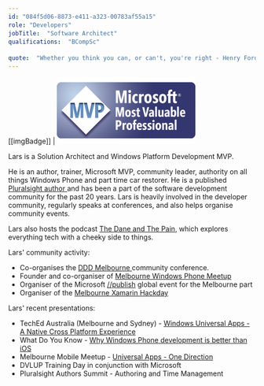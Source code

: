 ```yaml
---
id: "084f5d06-8873-e411-a323-00783af55a15"
role: "Developers"
jobTitle:  "Software Architect"
qualifications:  "BCompSc"

quote:  "Whether you think you can, or can't, you're right - Henry Ford "
---
```


[[imgBadge]]
| ![MVP](../badges/Certification-microsoft-mvp.png)

Lars is a Solution Architect and Windows Platform Development MVP. 

He is an author, trainer, Microsoft MVP, community leader, authority on all things Windows Phone and part time car restorer. He is a published [Pluralsight author ](http://www.pluralsight.com/author/lars-klint)and has been a part of the software development community for the past 20 years. Lars is heavily involved in the developer community, regularly speaks at conferences, and also helps organise community events.

Lars also hosts the podcast [The Dane and The Pain](http://www.daneandthepain.com/), which explores everything tech with a cheeky side to things.

Lars' community activity:

*   Co-organises the [DDD Melbourne ](http://dddmelbourne.com/)community conference.
*   Founder and co-organiser of [Melbourne Windows Phone Meetup](http://www.meetup.com/Melbourne-Windows-Phone-Meetup/)
*   Organiser of the Microsoft [//publish](http://klint.co/publish-coming-melbourne-win-lumia-1520-dell-venue-pro/) global event for the Melbourne part
*   Organiser of the [Melbourne Xamarin Hackday](http://xamarinhackday.com/melbourne)

Lars' recent presentations:

*   TechEd Australia (Melbourne and Sydney) - [Windows Universal Apps - A Native Cross Platform Experience](http://channel9.msdn.com/events/TechEd/Australia/2014/WPD305)
*   What Do You Know - [Why Windows Phone development is better than iOS](http://www.webdirections.org/events/wdyk-melbourne-aug2014/)
*   Melbourne Mobile Meetup - [Universal Apps - One Direction](http://www.meetup.com/MelbourneMobile/events/177030852/)
*   DVLUP Training Day in conjunction with Microsoft
*   Pluralsight Authors Summit - Authoring and Time Management

 